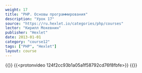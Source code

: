 ```yaml
---
weight: 17
title: "PHP. Основы программирования"
description: "Урок 17"
source: "https://ru.hexlet.io/categories/php/courses"
lector: "Кирилл Мокевнин"
publisher: "Hexlet"
date: 2013-01-01
category: "course12"
tags: ["PHP", "Hexlet"]
layout: course
---
```

{{<players>}}
    {{<protonvideo 124f2cc93b1a05a1f58792cd76f8fbfe>}}
{{</players>}}
